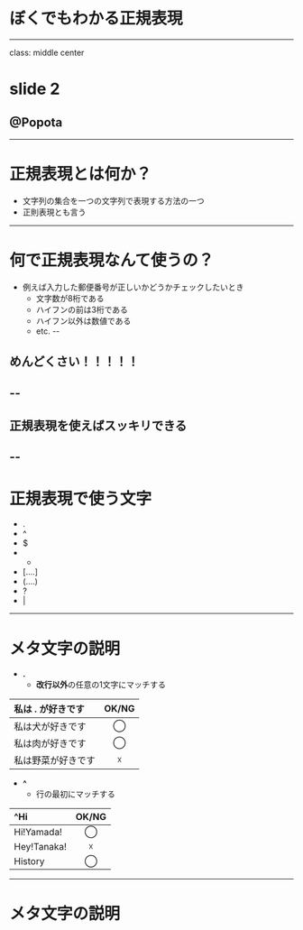 # ぼくでもわかる正規表現
---
class: middle center
# slide 2
## @Popota
---
# 正規表現とは何か？
* 文字列の集合を一つの文字列で表現する方法の一つ
* 正則表現とも言う
---
# 何で正規表現なんて使うの？
* 例えば入力した郵便番号が正しいかどうかチェックしたいとき
  * 文字数が8桁である
  * ハイフンの前は3桁である
  * ハイフン以外は数値である
  * etc.
--
## めんどくさい！！！！！
--
--
## 正規表現を使えばスッキリできる
--
---
# 正規表現で使う文字
* .
* ^
* $
* *
* [....]
* (....)
* ?
* |
---

# メタ文字の説明
* **.**
  * **改行以外**の任意の1文字にマッチする  

| 私は **.** が好きです | OK/NG |
|:-----------|:------------:|
| 私は犬が好きです | ◯ |
| 私は肉が好きです | ◯ |
| 私は野菜が好きです | ☓ |

* **^**
  * 行の最初にマッチする

| ^Hi | OK/NG |
|:-----------|:------------:|
| Hi!Yamada! | ◯ |
| Hey!Tanaka! | ☓ |
| History | ◯ |
---
# メタ文字の説明
